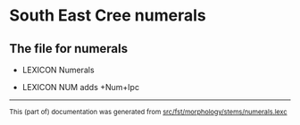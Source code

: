 
# South East Cree numerals                           

## The file for numerals

* LEXICON Numerals 

* LEXICON NUM  adds +Num+Ipc

* * *

<small>This (part of) documentation was generated from [src/fst/morphology/stems/numerals.lexc](https://github.com/giellalt/lang-crj/blob/main/src/fst/morphology/stems/numerals.lexc)</small>
